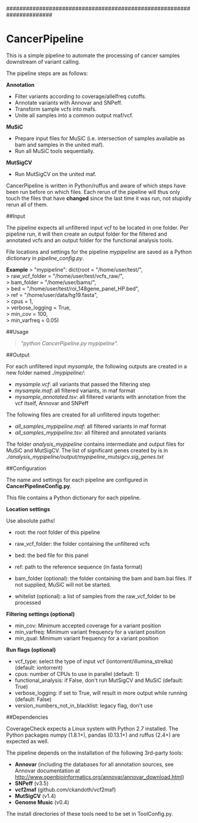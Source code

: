 ######################################################################
# CancerPipeline 

This is a simple pipeline to automate the processing of cancer samples downstream of variant calling. 

The pipeline steps are as follows:

**Annotation**

- Filter variants according to coverage/allelfreq cutoffs.
- Annotate variants with Annovar and SNPeff.
- Transform sample vcfs into mafs.
- Unite all samples into a common output maf/vcf.

**MuSiC**

- Prepare input files for MuSiC (i.e. intersection of samples available as bam and samples in the united maf).
- Run all MuSiC tools sequentially.

**MutSigCV**

- Run MutSigCV on the united maf.

CancerPipeline is written in Python/ruffus and aware of which steps have been run before on which files. Each rerun of the pipeline will thus only 
touch the files that have **changed** since the last time it was run, not stupidly rerun all of them.

##Input

The pipeline expects all unfiltered input vcf to be located in one folder. Per pipeline run, it will then create an output
folder for the filtered and annotated vcfs and an output folder for the functional analysis tools.

File locations and settings for the pipeline *mypipeline* are saved as a Python dictionary in *pipeline_config.py*.

**Example**
    >   "mypipeline": dict(root = "/home/user/test/",  
    >   raw_vcf_folder = "/home/user/test/vcfs_raw/",  
    >   bam_folder = "/home/user/bams/",  
    >   bed = "/home/user/test/roi_148gene_panel_HP.bed",  
    >   ref = "/home/user/data/hg19.fasta",  
    >   cpus = 1,  
    >   verbose_logging = True,   
    >   min_cov = 100,  
    >   min_varfreq = 0.05)  

##Usage

> *"python CancerPipeline.py mypipeline".*

##Output

For each unfiltered input *mysample*, the following outputs are created in a new folder named *./mypipeline/*:

- *mysample.vcf*: all variants that passed the filtering step
- *mysample.maf*: all filtered variants, in maf format
- *mysample_annotated.tsv*: all filtered variants with annotation from the vcf itself, Annovar and SNPeff

The following files are created for all unfiltered inputs together:

- *all_samples_mypipeline.maf*: all filtered variants in maf format 
- *all_samples_mypipeline.tsv*: all filtered and annotated variants

The folder *analysis_mypipeline* contains intermediate and output files for MuSiC and MutSigCV.
The list of significant genes created by is in *./analysis_mypipeline/output/mypipeline_mutsigcv.sig_genes.txt*


##Configuration

The name and settings for each pipeline are configured in **CancerPipelineConfig.py**.

This file contains a Python dictionary for each pipeline.

**Location settings**

Use absolute paths!

- root: the root folder of this pipeline 
- raw_vcf_folder: the folder containing the unfiltered vcfs
- bed: the bed file for this panel  
- ref: path to the reference sequence (in fasta format)

- bam_folder (optional): the folder containing the bam and bam.bai files. If not supplied, MuSiC will not be started.
- whitelist (optional): a list of samples from the raw_vcf_folder to be processed 

**Filtering settings (optional)**
- min_cov: Minimum accepted coverage for a variant position
- min_varfreq: Minimum variant frequency for a variant position
- min_qual: Minimum variant frequency for a variant position 

**Run flags (optional)**
- vcf_type: select the type of input vcf (iontorrent/illumina_strelka) (default: iontorrent)
- cpus: number of CPUs to use in parallel (default: 1)
- functional_analysis: if False, don't run MutSigCV and MuSiC (default: True)
- verbose_logging: if set to True, will result in more output while running (default: False)
- version_numbers_not_in_blacklist: legacy flag, don't use 

##Dependencies

CoverageCheck expects a Linux system with Python 2.7 installed.
The Python packages numpy (1.8.1+), pandas (0.13.1+) and ruffus (2.4+) are expected as well. 

The pipeline depends on the installation of the following 3rd-party tools:

- **Annovar** (including the databases for all annotation sources, see Annovar documentation at http://www.openbioinformatics.org/annovar/annovar_download.html)
- **SNPeff** (v3.5)
- **vcf2maf** (github.com/ckandoth/vcf2maf)
- **MutSigCV** (v1.4)
- **Genome Music** (v0.4)

The install directories of these tools need to be set in ToolConfig.py.




